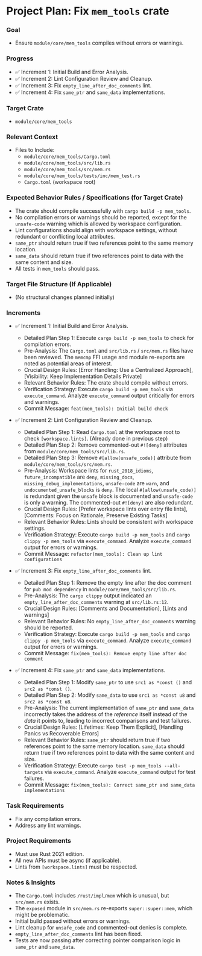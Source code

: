 # Project Plan: Fix `mem_tools` crate

### Goal
*   Ensure `module/core/mem_tools` compiles without errors or warnings.

### Progress
*   ✅ Increment 1: Initial Build and Error Analysis.
*   ✅ Increment 2: Lint Configuration Review and Cleanup.
*   ✅ Increment 3: Fix `empty_line_after_doc_comments` lint.
*   ✅ Increment 4: Fix `same_ptr` and `same_data` implementations.

### Target Crate
*   `module/core/mem_tools`

### Relevant Context
*   Files to Include:
    *   `module/core/mem_tools/Cargo.toml`
    *   `module/core/mem_tools/src/lib.rs`
    *   `module/core/mem_tools/src/mem.rs`
    *   `module/core/mem_tools/tests/inc/mem_test.rs`
    *   `Cargo.toml` (workspace root)

### Expected Behavior Rules / Specifications (for Target Crate)
*   The crate should compile successfully with `cargo build -p mem_tools`.
*   No compilation errors or warnings should be reported, except for the `unsafe-code` warning which is allowed by workspace configuration.
*   Lint configurations should align with workspace settings, without redundant or conflicting local attributes.
*   `same_ptr` should return true if two references point to the same memory location.
*   `same_data` should return true if two references point to data with the same content and size.
*   All tests in `mem_tools` should pass.

### Target File Structure (If Applicable)
*   (No structural changes planned initially)

### Increments

*   ✅ Increment 1: Initial Build and Error Analysis.
    *   Detailed Plan Step 1: Execute `cargo build -p mem_tools` to check for compilation errors.
    *   Pre-Analysis: The `Cargo.toml` and `src/lib.rs` / `src/mem.rs` files have been reviewed. The `memcmp` FFI usage and module re-exports are noted as potential areas of interest.
    *   Crucial Design Rules: [Error Handling: Use a Centralized Approach], [Visibility: Keep Implementation Details Private]
    *   Relevant Behavior Rules: The crate should compile without errors.
    *   Verification Strategy: Execute `cargo build -p mem_tools` via `execute_command`. Analyze `execute_command` output critically for errors and warnings.
    *   Commit Message: `feat(mem_tools): Initial build check`

*   ✅ Increment 2: Lint Configuration Review and Cleanup.
    *   Detailed Plan Step 1: Read `Cargo.toml` at the workspace root to check `[workspace.lints]`. (Already done in previous step)
    *   Detailed Plan Step 2: Remove commented-out `#![deny]` attributes from `module/core/mem_tools/src/lib.rs`.
    *   Detailed Plan Step 3: Remove `#[allow(unsafe_code)]` attribute from `module/core/mem_tools/src/mem.rs`.
    *   Pre-Analysis: Workspace lints for `rust_2018_idioms`, `future_incompatible` are `deny`, `missing_docs`, `missing_debug_implementations`, `unsafe-code` are `warn`, and `undocumented_unsafe_blocks` is `deny`. The local `#[allow(unsafe_code)]` is redundant given the `unsafe` block is documented and `unsafe-code` is only a warning. The commented-out `#![deny]` are also redundant.
    *   Crucial Design Rules: [Prefer workspace lints over entry file lints], [Comments: Focus on Rationale, Preserve Existing Tasks]
    *   Relevant Behavior Rules: Lints should be consistent with workspace settings.
    *   Verification Strategy: Execute `cargo build -p mem_tools` and `cargo clippy -p mem_tools` via `execute_command`. Analyze `execute_command` output for errors or warnings.
    *   Commit Message: `refactor(mem_tools): Clean up lint configurations`

*   ✅ Increment 3: Fix `empty_line_after_doc_comments` lint.
    *   Detailed Plan Step 1: Remove the empty line after the doc comment for `pub mod dependency` in `module/core/mem_tools/src/lib.rs`.
    *   Pre-Analysis: The `cargo clippy` output indicated an `empty_line_after_doc_comments` warning at `src/lib.rs:12`.
    *   Crucial Design Rules: [Comments and Documentation], [Lints and warnings]
    *   Relevant Behavior Rules: No `empty_line_after_doc_comments` warning should be reported.
    *   Verification Strategy: Execute `cargo build -p mem_tools` and `cargo clippy -p mem_tools` via `execute_command`. Analyze `execute_command` output for errors or warnings.
    *   Commit Message: `fix(mem_tools): Remove empty line after doc comment`

*   ✅ Increment 4: Fix `same_ptr` and `same_data` implementations.
    *   Detailed Plan Step 1: Modify `same_ptr` to use `src1 as *const ()` and `src2 as *const ()`.
    *   Detailed Plan Step 2: Modify `same_data` to use `src1 as *const u8` and `src2 as *const u8`.
    *   Pre-Analysis: The current implementation of `same_ptr` and `same_data` incorrectly takes the address of the *reference* itself instead of the *data* it points to, leading to incorrect comparisons and test failures.
    *   Crucial Design Rules: [Lifetimes: Keep Them Explicit], [Handling Panics vs Recoverable Errors]
    *   Relevant Behavior Rules: `same_ptr` should return true if two references point to the same memory location. `same_data` should return true if two references point to data with the same content and size.
    *   Verification Strategy: Execute `cargo test -p mem_tools --all-targets` via `execute_command`. Analyze `execute_command` output for test failures.
    *   Commit Message: `fix(mem_tools): Correct same_ptr and same_data implementations`

### Task Requirements
*   Fix any compilation errors.
*   Address any lint warnings.

### Project Requirements
*   Must use Rust 2021 edition.
*   All new APIs must be async (if applicable).
*   Lints from `[workspace.lints]` must be respected.

### Notes & Insights
*   The `Cargo.toml` includes `/rust/impl/mem` which is unusual, but `src/mem.rs` exists.
*   The `exposed` module in `src/mem.rs` re-exports `super::super::mem`, which might be problematic.
*   Initial build passed without errors or warnings.
*   Lint cleanup for `unsafe_code` and commented-out denies is complete.
*   `empty_line_after_doc_comments` lint has been fixed.
*   Tests are now passing after correcting pointer comparison logic in `same_ptr` and `same_data`.